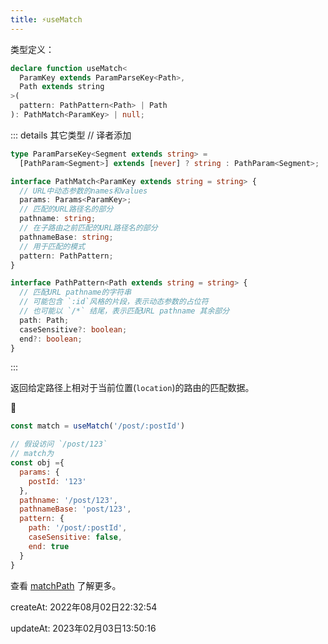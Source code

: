```yaml
---
title: ⚡useMatch
---
```

类型定义：
```typescript
declare function useMatch<
  ParamKey extends ParamParseKey<Path>,
  Path extends string
>(
  pattern: PathPattern<Path> | Path
): PathMatch<ParamKey> | null;
```
::: details 其它类型
// 译者添加
```typescript
type ParamParseKey<Segment extends string> = 
  [PathParam<Segment>] extends [never] ? string : PathParam<Segment>;

interface PathMatch<ParamKey extends string = string> {
  // URL中动态参数的names和values
  params: Params<ParamKey>;
  // 匹配的URL路径名的部分
  pathname: string;
  // 在子路由之前匹配的URL路径名的部分
  pathnameBase: string;
  // 用于匹配的模式
  pattern: PathPattern;
}

interface PathPattern<Path extends string = string> {
  // 匹配URL pathname的字符串
  // 可能包含 `:id`风格的片段，表示动态参数的占位符
  // 也可能以 `/*` 结尾，表示匹配URL pathname 其余部分
  path: Path;
  caseSensitive?: boolean;
  end?: boolean;
}
```
:::

返回给定路径上相对于当前位置(`location`)的路由的匹配数据。

🌰

```js
const match = useMatch('/post/:postId')

// 假设访问 `/post/123`
// match为
const obj ={
  params: {
    postId: '123'
  },
  pathname: '/post/123',
  pathnameBase: 'post/123',
  pattern: {
    path: '/post/:postId',
    caseSensitive: false,
    end: true
  }
}
```





查看 [matchPath](../utilities/matchPath) 了解更多。


createAt: 2022年08月02日22:32:54

updateAt: 2023年02月03日13:50:16
